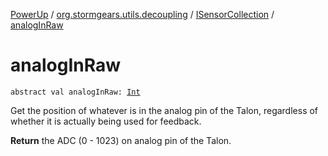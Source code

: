[PowerUp](../../index.md) / [org.stormgears.utils.decoupling](../index.md) / [ISensorCollection](index.md) / [analogInRaw](./analog-in-raw.md)

# analogInRaw

`abstract val analogInRaw: `[`Int`](https://kotlinlang.org/api/latest/jvm/stdlib/kotlin/-int/index.html)

Get the position of whatever is in the analog pin of the Talon, regardless of whether
it is actually being used for feedback.

**Return**
the ADC (0 - 1023) on analog pin of the Talon.

